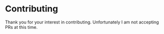 # Contributing

Thank you for your interest in contributing. Unfortunately I am not accepting PRs at
this time.
